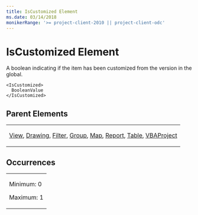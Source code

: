 ```yaml
---
title: IsCustomized Element
ms.date: 03/14/2018
monikerRange: '>= project-client-2010 || project-client-odc'
---
```


# IsCustomized Element

A boolean indicating if the item has been customized from the version in the global.

    <IsCustomized>
      BooleanValue
    </IsCustomized>

## Parent Elements

<table>
<colgroup>
<col style="width: 100%" />
</colgroup>
<tbody>
<tr class="odd">
<td><p><a href="view-element.md">View</a>, <a href="drawing-element.md">Drawing</a>, <a href="filter-element.md">Filter</a>,  <a href="group-element.md">Group</a>,  <a href="map-element.md">Map</a>,  <a href="report-element.md">Report</a>,  <a href="table-element.md">Table</a>,  <a href="vbaproject-element.md">VBAProject</a></p></td>
</tr>
</tbody>
</table>

## Occurrences

<table>
<colgroup>
<col style="width: 100%" />
</colgroup>
<tbody>
<tr class="odd">
<td><p>Minimum: 0</p>
<p>Maximum: 1</p></td>
</tr>
</tbody>
</table>


